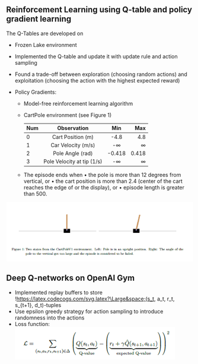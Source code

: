 ## Reinforcement Learning using Q-table and policy gradient learning

The Q-Tables are developed on

- Frozen Lake environment

- Implemented the Q-table and update it with update rule and action sampling

- Found a trade-off between exploration (choosing random actions) and exploitation (choosing the action with the highest expected reward)

- Policy Gradients: 

  - Model-free reinforcement learning algorithm

  - CartPole environment (see Figure 1)

    | Num  |        Observation         |  Min   |   Max |
    | ---- | :------------------------: | :----: | ----: |
    | 0    |     Cart Position (m)      |  -4.8  |   4.8 |
    | 1    |     Car Velocity (m/s)     |   -∞   |     ∞ |
    | 2    |      Pole Angle (rad)      | -0.418 | 0.418 |
    | 3    | Pole Velocity at tip (1/s) |   -∞   |     ∞ |

  - The episode ends when
    • the pole is more than 12 degrees from vertical, or
    • the cart position is more than 2.4 (center of the cart reaches the edge of or the display), or
    • episode length is greater than 500.

![Output sample](https://github.com/SiHaoShen/Reinforcement_Learning/blob/master/figure/Figure_1.PNG)

## Deep Q-networks on OpenAI Gym

- Implemented replay buffers to store !https://latex.codecogs.com/svg.latex?\Large&space;(s_t, a_t, r_t, s_{t+1}, d_t)-tuples
- Use epsilon greedy strategy for action sampling to introduce randomness into the actions
- Loss function: ![Output sample](https://github.com/SiHaoShen/Reinforcement_Learning/blob/master/figure/Figure_2.PNG)
